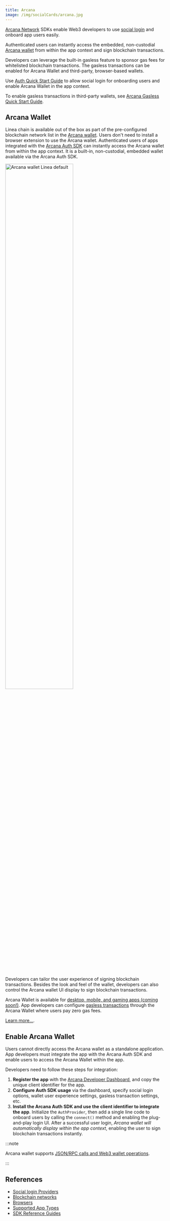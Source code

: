 ```yaml
---
title: Arcana
image: /img/socialCards/arcana.jpg
---
```


[Arcana Network](https://arcana.network) SDKs enable Web3 developers to use [social login](https://docs.arcana.network/concepts/social-login) and onboard app users easily. 

Authenticated users can instantly access the embedded, non-custodial [Arcana wallet](https://docs.arcana.network/concepts/anwallet/) from within the app context and sign blockchain transactions.

Developers can leverage the built-in gasless feature to sponsor gas fees for whitelisted blockchain transactions. The gasless transactions can be enabled for Arcana Wallet and third-party, browser-based wallets.

Use [Auth Quick Start Guide](https://docs.arcana.network/howto/) to allow social login for onboarding users and enable Arcana Wallet in the app context. 

To enable gasless transactions in third-party wallets, see [Arcana Gasless Quick Start Guide](https://docs.arcana.network/quick-start/gasless-standalone-quick-start).

## Arcana Wallet

Linea chain is available out of the box as part of the pre-configured blockchain network list in the [Arcana wallet](https://docs.arcana.network/concepts/anwallet/). Users don't need to install a browser extension to use the Arcana wallet. Authenticated users of apps integrated with the [Arcana Auth SDK](https://docs.arcana.network/concepts/authsdk) can instantly access the Arcana wallet from within the app context. It is a built-in, non-custodial, embedded wallet available via the Arcana Auth SDK.

<div class="center-container">
  <div class="img-medium">
      <img 
            src="/img/docs/build-on-linea/tooling/social-login/arcana/arcana-wallet-linea.gif"
            alt="Arcana wallet Linea default" width="65%"
      />
  </div>
</div>

Developers can tailor the user experience of signing blockchain transactions. Besides the look and feel of the wallet, developers can also control the Arcana wallet UI display to sign blockchain transactions.

Arcana Wallet is available for [desktop, mobile, and gaming apps (coming soon!)](https://docs.arcana.network/sdk-installation). App developers can configure [gasless transactions](https://docs.arcana.network/concepts/gasless-ops) through the Arcana Wallet where users pay zero gas fees.

[Learn more...](https://docs.arcana.network/user-guides/wallet-ui/).

## Enable Arcana Wallet

Users cannot directly access the Arcana wallet as a standalone application. App developers must integrate the app with the Arcana Auth SDK and enable users to access the Arcana Wallet within the app.

Developers need to follow these steps for integration:

1. **Register the app** with the [Arcana Developer Dashboard](https://dashboard.arcana.network/), and copy the unique client identifier for the app.
2. **Configure Auth SDK usage** via the dashboard, specify social login options, wallet user experience settings, gasless transaction settings, etc.
3. **Install the Arcana Auth SDK and use the client identifier to integrate the app**. Initialize the `AuthProvider`, then add a single line code to onboard users by calling the `connect()` method and enabling the plug-and-play login UI. After a successful user login, *Arcana wallet will automatically display within the app context*, enabling the user to sign blockchain transactions instantly. 

:::note

Arcana wallet supports [JSON/RPC calls and Web3 wallet operations](https://docs.arcana.network/web-sdk/auth-usage-guide#arcana-wallet-operations).

:::

## References

* [Social login Providers](https://docs.arcana.network/state-of-the-arcana-auth#app-login)
* [Blockchain networks](https://docs.arcana.network/state-of-the-arcana-auth#supported-blockchains)
* [Browsers](https://docs.arcana.network/state-of-the-arcana-auth#supported-browsers)
* [Supported App Types](https://docs.arcana.network/sdk-installation)
* [SDK Reference Guides](https://docs.arcana.network/dev-resources/sdk-ref/)

